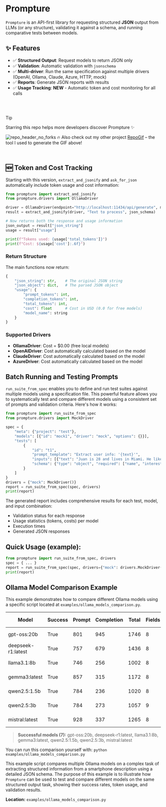 # Prompture

`Prompture` is an API-first library for requesting structured **JSON** output from LLMs (or any structure), validating it against a schema, and running comparative tests between models.

## ✨ Features

- ✅ **Structured Output**: Request models to return JSON only
- ✅ **Validation**: Automatic validation with `jsonschema`
- ✅ **Multi-driver**: Run the same specification against multiple drivers (OpenAI, Ollama, Claude, Azure, HTTP, mock)
- ✅ **Reports**: Generate JSON reports with results
- ✅ **Usage Tracking**: **NEW** - Automatic token and cost monitoring for all calls

<br><br>

> [!TIP]
> Starring this repo helps more developers discover Prompture ✨
> 
>![repo_header_no_forks](https://github.com/user-attachments/assets/df6f03c9-6dd2-49a2-b809-60a1ce23a95c)
>  🔥 Also check out my other project [RepoGif](https://github.com/jhd3197/RepoGif) – the tool I used to generate the GIF above!
<br>


## 🆕 Token and Cost Tracking

Starting with this version, `extract_and_jsonify` and `ask_for_json` automatically include token usage and cost information:

```python
from prompture import extract_and_jsonify
from prompture.drivers import OllamaDriver

driver = OllamaDriver(endpoint="http://localhost:11434/api/generate", model="gemma3")
result = extract_and_jsonify(driver, "Text to process", json_schema)

# Now returns both the response and usage information
json_output = result["json_string"]
usage = result["usage"]

print(f"Tokens used: {usage['total_tokens']}")
print(f"Cost: ${usage['cost']:.6f}")
```

### Return Structure

The main functions now return:
```python
{
    "json_string": str,    # The original JSON string
    "json_object": dict,   # The parsed JSON object
    "usage": {
        "prompt_tokens": int,
        "completion_tokens": int,
        "total_tokens": int,
        "cost": float      # Cost in USD (0.0 for free models)
        "model_name": string
    }
}
```

### Supported Drivers

- **OllamaDriver**: Cost = $0.00 (free local models)
- **OpenAIDriver**: Cost automatically calculated based on the model
- **ClaudeDriver**: Cost automatically calculated based on the model
- **AzureDriver**: Cost automatically calculated based on the model

## Batch Running and Testing Prompts

`run_suite_from_spec` enables you to define and run test suites against multiple models using a specification file. This powerful feature allows you to systematically test and compare different models using a consistent set of prompts and validation criteria. Here's how it works:

```python
from prompture import run_suite_from_spec
from prompture.drivers import MockDriver

spec = {
    "meta": {"project": "test"},
    "models": [{"id": "mock1", "driver": "mock", "options": {}}],
    "tests": [
        {
            "id": "t1",
            "prompt_template": "Extract user info: '{text}'",
            "inputs": [{"text": "Juan is 28 and lives in Miami. He likes basketball and coding."}],
            "schema": {"type": "object", "required": ["name", "interests"]}
        }
    ]
}
drivers = {"mock": MockDriver()}
report = run_suite_from_spec(spec, drivers)
print(report)
```

The generated report includes comprehensive results for each test, model, and input combination:
- Validation status for each response
- Usage statistics (tokens, costs) per model
- Execution times
- Generated JSON responses

## Quick Usage (example):

```py
from prompture import run_suite_from_spec, drivers
spec = { ... }
report = run_suite_from_spec(spec, drivers={"mock": drivers.MockDriver()})
print(report)
```

## Ollama Model Comparison Example

This example demonstrates how to compare different Ollama models using a specific script located at `examples/ollama_models_comparison.py`.

| Model            | Success | Prompt | Completion | Total | Fields | Validation | Name                | Price    | Variants | Screen Size | Warranty | Is New |
|------------------|---------|--------|------------|-------|--------|------------|---------------------|----------|----------|-------------|----------|--------|
| gpt-oss:20b      | True    | 801    | 945        | 1746  | 8      | ✓          | GalaxyFold Ultra    | 1299.99  | 9        | 6.9         | 3        | True   |
| deepseek-r1:latest | True  | 757    | 679        | 1436  | 8      | ✗          | GalaxyFold Ultra    | 1299.99  | 3        | 6.9         | None     | True   |
| llama3.1:8b      | True    | 746    | 256        | 1002  | 8      | ✓          | GalaxyFold Ultra    | 1299.99  | 3        | 6.9         | 3        | True   |
| gemma3:latest    | True    | 857    | 315        | 1172  | 8      | ✗          | GalaxyFold Ultra    | 1299.99  | 3        | 6.9         | None     | True   |
| qwen2.5:1.5b     | True    | 784    | 236        | 1020  | 8      | ✓          | GalaxyFold Ultra    | 1299.99  | 3        | 6.9         | 3        | True   |
| qwen2.5:3b       | True    | 784    | 273        | 1057  | 9      | ✓          | GalaxyFold Ultra    | 1299.99  | 3        | 6.9         | 3        | True   |
| mistral:latest   | True    | 928    | 337        | 1265  | 8      | ✓          | GalaxyFold Ultra    | 1299.99  | 3        | 6.9         | 3        | True   |

> **Successful models (7):** gpt-oss:20b, deepseek-r1:latest, llama3.1:8b, gemma3:latest, qwen2.5:1.5b, qwen2.5:3b, mistral:latest

You can run this comparison yourself with:
`python examples/ollama_models_comparison.py`

This example script compares multiple Ollama models on a complex task of extracting structured information from a smartphone description using a detailed JSON schema. The purpose of this example is to illustrate how `Prompture` can be used to test and compare different models on the same structured output task, showing their success rates, token usage, and validation results.

**Location:** `examples/ollama_models_comparison.py`
